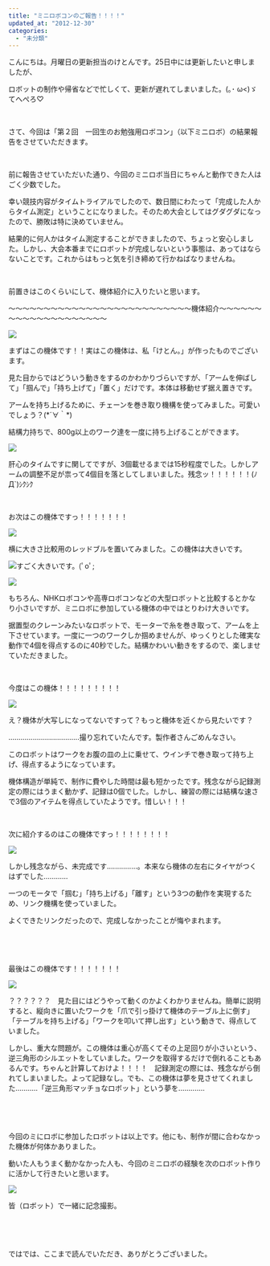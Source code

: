 ```yaml
---
title: "ミニロボコンのご報告！！！！"
updated_at: "2012-12-30"
categories: 
  - "未分類"
---
```


こんにちは。月曜日の更新担当のけとんです。25日中には更新したいと申しましたが、

ロボットの制作や帰省などで忙しくて、更新が遅れてしまいました。(｡･ ω<)ゞてへぺろ♡

 

さて、今回は「第２回　一回生のお勉強用ロボコン」（以下ミニロボ）の結果報告をさせていただきます。

 

前に報告させていただいた通り、今回のミニロボ当日にちゃんと動作できた人はごく少数でした。

幸い競技内容がタイムトライアルでしたので、数日間にわたって「完成した人からタイム測定」ということになりました。そのため大会としてはグダグダになったので、勝敗は特に決めていません。

結果的に何人かはタイム測定することができましたので、ちょっと安心しました。しかし、大会本番までにロボットが完成しないという事態は、あってはならないことです。これからはもっと気を引き締めて行かねばなりませんね。

 

前置きはこのくらいにして、機体紹介に入りたいと思います。

～～～～～～～～～～～～～～～～～～～～～～～～～～機体紹介～～～～～～～～～～～～～～～～～～～～

[![](images/DCIM0110-300x168.jpg)](http://technouskit.net/blog/?attachment_id=308)

まずはこの機体です！！実はこの機体は、私「けとん。」が作ったものでございます。

見た目からではどういう動きをするのかわかりづらいですが、「アームを伸ばして」「掴んで」「持ち上げて」「置く」だけです。本体は移動せず据え置きです。

アームを持ち上げるために、チェーンを巻き取り機構を使ってみました。可愛いでしょう？(\*´∀｀\*)

結構力持ちで、800g以上のワーク達を一度に持ち上げることができます。

[![](images/DCIM0125-300x212.jpg)](http://technouskit.net/blog/?attachment_id=309)

肝心のタイムですに関してですが、3個載せるまでは15秒程度でした。しかしアームの調整不足が祟って4個目を落としてしまいました。残念ッ！！！！！！(ﾉД\`)ｼｸｼｸ

 

お次はこの機体ですっ！！！！！！！

[![](images/DCIM0114-300x168.jpg)](http://technouskit.net/blog/?attachment_id=311)

横に大きさ比較用のレッドブルを置いてみました。この機体は大きいです。

[![](images/DCIM0113-168x300.jpg)](http://technouskit.net/blog/?attachment_id=312)すごく大きいです。(ﾟoﾟ;

[![](images/DCIM0116-300x168.jpg)](http://technouskit.net/blog/?attachment_id=313)

もちろん、NHKロボコンや高専ロボコンなどの大型ロボットと比較するとかなり小さいですが、ミニロボに参加している機体の中ではとりわけ大きいです。

据置型のクレーンみたいなロボットで、モーターで糸を巻き取って、アームを上下させています。一度に一つのワークしか掴めませんが、ゆっくりとした確実な動作で4個を得点するのに40秒でした。結構かわいい動きをするので、楽しませていただきました。

 

今度はこの機体！！！！！！！！！

[![](images/DCIM01092-300x168.jpg)](http://technouskit.net/blog/?attachment_id=317)

え？機体が大写しになってないですって？もっと機体を近くから見たいです？

...................................撮り忘れていたんです。製作者さんごめんなさい。

このロボットはワークをお腹の皿の上に乗せて、ウインチで巻き取って持ち上げ、得点するようになっています。

機体構造が単純で、制作に費やした時間は最も短かったです。残念ながら記録測定の際にはうまく動かず、記録は0個でした。しかし、練習の際には結構な速さで3個のアイテムを得点していたようです。惜しい！！！

 

次に紹介するのはこの機体ですっ！！！！！！！！

[![](images/DCIM0128-300x168.jpg)](http://technouskit.net/blog/?attachment_id=314)

しかし残念ながら、未完成です...............。本来なら機体の左右にタイヤがつくはずでした............

一つのモータで「掴む」「持ち上げる」「離す」という3つの動作を実現するため、リンク機構を使っていました。

よくできたリンクだったので、完成しなかったことが悔やまれます。

 

 

最後はこの機体です！！！！！！！

[![](images/DCIM0129-168x300.jpg)](http://technouskit.net/blog/?attachment_id=315)

？？？？？？　見た目にはどうやって動くのかよくわかりませんね。簡単に説明すると、縦向きに置いたワークを「爪で引っ掛けて機体のテーブル上に倒す」「テーブルを持ち上げる」「ワークを叩いて押し出す」という動きで、得点していました。

しかし、重大な問題が。この機体は重心が高くてその上足回りが小さいという、逆三角形のシルエットをしていました。ワークを取得するだけで倒れることもあるんです。ちゃんと計算しておけよ！！！！　記録測定の際には、残念ながら倒れてしまいました。よって記録なし。でも、この機体は夢を見させてくれました...........「逆三角形マッチョなロボット」という夢を.............

 

 

今回のミにロボに参加したロボットは以上です。他にも、制作が間に合わなかった機体が何体かありました。

動いた人もうまく動かなかった人も、今回のミニロボの経験を次のロボット作りに活かして行きたいと思います。

[![](images/DCIM0123-300x168.jpg)](http://technouskit.net/blog/?attachment_id=316)

皆（ロボット）で一緒に記念撮影。

 

 

ではでは、ここまで読んでいただき、ありがとうございました。

